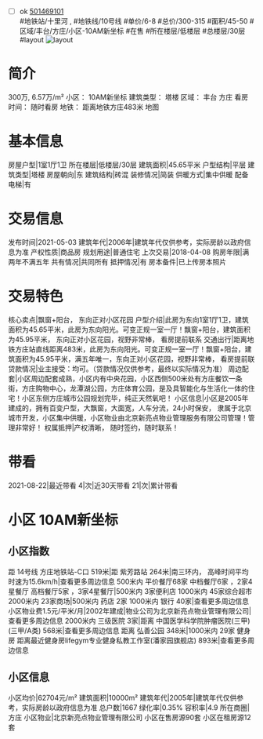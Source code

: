 - [ ] ok [501469101](https://bj.5i5j.com/ershoufang/501469101.html)  
 #地铁站/十里河 ,  #地铁线/10号线
#单价/6-8 #总价/300-315 #面积/45-50   #区域/丰台/方庄/小区-10AM新坐标 #在售 #所在楼层/低楼层 #总楼层/30层 #layout 
![layout](http://image2a.5i5j.com/bdir/layout/47e3cfe4d7d8403ebaaed923dadbc45d.jpg_P5.jpg) 
# 简介 
 300万,  6.57万/m² 
小区： 10AM新坐标
建筑类型： 塔楼
区域： 丰台 方庄
看房时间： 随时看房
地铁： 距离地铁方庄483米 地图
# 基本信息 
 房屋户型|1室1厅1卫
所在楼层|低楼层/30层
建筑面积|45.65平米
户型结构|平层
建筑类型|塔楼
房屋朝向|东
建筑结构|砖混
装修情况|简装
供暖方式|集中供暖
配备电梯|有
# 交易信息 
 发布时间|2021-05-03
建筑年代|2006年|建筑年代仅供参考，实际房龄以政府信息为准
产权性质|商品房
规划用途|普通住宅
上次交易|2018-04-08
购房年限|满两年不满五年
共有情况|共同所有
抵押情况|有
房本备件|已上传房本照片
# 交易特色 
 核心卖点|飘窗+阳台， 东向正对小区花园
户型介绍|此房为东向1室1厅1卫，建筑面积为45.65平米，此房为东向阳光。可变正规一室一厅！飘窗+阳台，建筑面积为45.95平米， 东向正对小区花园，视野非常棒， 看房提前联系
交通出行|距离地铁方庄站直线距离483米，此房为东向阳光。可变正规一室一厅！飘窗+阳台，建筑面积为45.95平米，满五年唯一，东向正对小区花园，视野非常棒， 看房提前联
贷款情况|业主接受：均可。（贷款情况仅供参考，最终以实际情况为准）
周边配套|小区周边配套成熟，小区内有中央花园，小区西侧500米处有方庄餐饮一条街，方庄购物中心，龙潭湖公园，方庄体育公园，是及具智能化与生活化一体的住宅！小区东侧方庄城市公园规划完毕，纯正天然氧吧！
小区信息|小区是2005年建成的，拥有百变户型，大飘窗，大面宽，人车分流，24小时保安， 隶属于北京城市开发，小区集中供暖，小区物业由北京新亮点物业管理服务有限公司管理！管理非常好！
权属抵押|产权清晰， 随时签约，随时联系！
# 带看 
 2021-08-22|最近带看	 4|次|近30天带看	 21|次|累计带看
# 小区 10AM新坐标
## 小区指数 
 距 14号线 方庄地铁站-C口 519米|距 紫芳路站 264米|南三环内， 高峰时间平均时速为15.6km/h|查看更多周边信息
500米内 平价餐厅68家
中档餐厅6家 ，2家4星餐厅
高档餐厅5家 ，3家4星餐厅|500米内 3家便利店
1000米内 45家综合超市
2000米内 23家商场|500米内 药店 2家
1000米内 银行 40家|查看更多周边信息
小区物业费1.5元/平米/月|2002年建成|物业公司为北京新亮点物业管理有限公司|查看更多周边信息
2000米内 三级医院 3家|距离 中国医学科学院肿瘤医院(三甲) (三甲/A类) 568米|查看更多周边信息
距离 弘善公园 348米|1000米内 29家 健身房
距离最近健身房lifegym专业健身私教工作室(潘家园旗舰店) 893米|查看更多周边信息
## 小区信息 
 小区均价|62704元/m²
建筑面积|10000m²
建筑年代|2005年|建筑年代仅供参考，实际房龄以政府信息为准
总户数|1667
绿化率|0.35%
容积率|4.9
所在商圈|方庄
小区物业|北京新亮点物业管理有限公司
小区在售房源90套
小区在租房源12套
